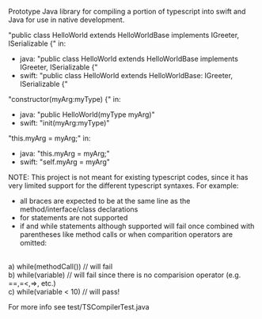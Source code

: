 Prototype Java library for compiling a portion of typescript into swift and Java for use in native development.

"public class HelloWorld extends HelloWorldBase implements IGreeter, ISerializable {" in:
 - java: "public class HelloWorld extends HelloWorldBase implements IGreeter, ISerializable {"
 - swift: "public class HelloWorld extends HelloWorldBase: IGreeter, ISerializable {"

"constructor(myArg:myType) {" in:
  - java: "public HelloWorld(myType myArg)"
  - swift: "init(myArg:myType)"

"this.myArg = myArg;" in:
  - java: "this.myArg = myArg;"
  - swift: "self.myArg = myArg"

NOTE: 
This project is not meant for existing typescript codes, since it has very limited support for the different typescript syntaxes. For example:
  - all braces are expected to be at the same line as the method/interface/class declarations
  - for statements are not supported
  - if and while statements although supported will fail once combined with parentheses like method calls or when comparition operators are omitted:
  <br />
  a) while(methodCall()) // will fail<br />
  b) while(variable) // will fail since there is no comparision operator (e.g. ==,=<,=>, etc.)<br />
  c) while(variable < 10) // will pass!<br />

For more info see test/TSCompilerTest.java